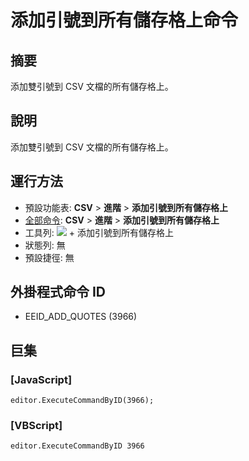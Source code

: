 # 添加引號到所有儲存格上命令

## 摘要

添加雙引號到 CSV 文檔的所有儲存格上。

## 說明

添加雙引號到 CSV 文檔的所有儲存格上。

## 運行方法

- 預設功能表: **CSV** \> **進階** \> **添加引號到所有儲存格上**
- [全部命令](../tools/all_commands): **CSV** \> **進階** \> **添加引號到所有儲存格上**
- 工具列: ![](../../images/convert_to..png) \+ 添加引號到所有儲存格上
- 狀態列: 無
- 預設捷徑: 無

## 外掛程式命令 ID

- EEID\_ADD\_QUOTES (3966)

## 巨集

### \[JavaScript\]

```
editor.ExecuteCommandByID(3966);
```

### \[VBScript\]

```
editor.ExecuteCommandByID 3966
```
